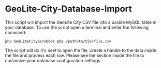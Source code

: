 GeoLite-City-Database-Import
============================

This script will import the GeoLite City CSV file into a usable MySQL table in your database.
To use the script open a terminal and enter the following command:

	php GeoLiteCityScrubber.php /path/to/CSV/file.csv

The script will do it's best to open the file, create a handle to the data inside the file
and process each row.  Please see the section inside the file to customize your database
configuration settings.

